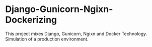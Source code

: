 # Django-Gunicorn-Ngixn-Dockerizing
This project mixes Django, Gunicorn, Ngixn and Docker Technology. Simulation of a production environment.
